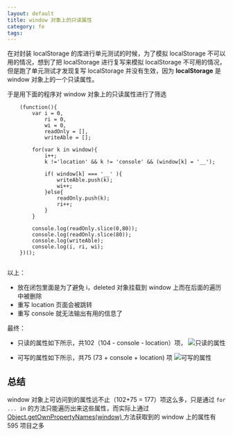 ```yaml
---
layout: default
title: window 对象上的只读属性
category: fe
tags: 
---
```


在对封装 localStorage 的库进行单元测试的时候，为了模拟 localStorage 不可以用的情况，想到了把 localStorage 进行复写来模拟 localStorage 不可用的情况，但是跑了单元测试才发现复写 localStorage 并没有生效，因为 **localStorage** 是 window 对象上的一个只读属性。


于是用下面的程序对 window 对象上的只读属性进行了筛选


```
    (function(){
        var i = 0,
            ri = 0,
            wi = 0,
            readOnly = [],
            writeAble = [];

        for(var k in window){
            i++;
            k !='location' && k != 'console' && (window[k] = '__');

            if( window[k] === '__' ){
                writeAble.push(k);
                wi++;
            }else{
                readOnly.push(k);
                ri++;
            }
        }

        console.log(readOnly.slice(0,80));
        console.log(readOnly.slice(80));
        console.log(writeAble);
        console.log(i, ri, wi);
    })();    
    
```

以上：

+ 放在闭包里面是为了避免 i，deleted 对象挂载到 window 上而在后面的遍历中被删除
+ 重写 location 页面会被跳转
+ 重写 console 就无法输出有用的信息了

最终：

+ 只读的属性如下所示，共102（104 - console - location）项，
![只读的属性](http://labs.hellofe.com/upload/image/blog/b9/f1/40/7f9677aa691c1ca68317f7015b.png)

+ 可写的属性如下所示，共75 (73 + console + location) 项
![可写的属性](http://labs.hellofe.com/upload/image/blog/f0/f1/f0/076ef815a9a7214d668cdcabb0.png)

## 总结
window 对象上可访问到的属性远不止（102+75 = 177）项这么多，只是通过 `for ... in` 的方法只能遍历出来这些属性，而实际上通过 <a  href="javascript:alert(Object.getOwnPropertyNames(window).length);"> Object.getOwnPropertyNames(window) </a> 方法获取到的 window 上的属性有 595 项目之多
